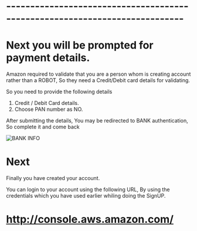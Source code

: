 # ---------------------------------------------------------------------------
# Next you will be prompted for payment details.

Amazon required to validate that you are a person whom is creating account rather than a ROBOT, So they need a Credit/Debit card details for validating. 

So you need to provide the following details 

  1. Credit / Debit Card details.
  2. Choose PAN number as NO. 

After submitting the details, You may be redirected to BANK authentication, So complete it and come back

![BANK INFO](https://gitlab.com/cit-devops/intros/uploads/62357c0caee93712d7974dc0620f6b58/image.png)

# Next

Finally you have created your account.

You can login to your account using the following URL, By using the credentials which you have used earlier whiling doing the SignUP.

# http://console.aws.amazon.com/ 

